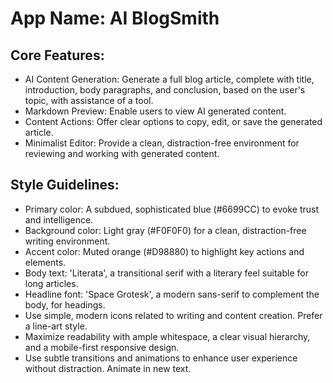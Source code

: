 # **App Name**: AI BlogSmith

## Core Features:

- AI Content Generation: Generate a full blog article, complete with title, introduction, body paragraphs, and conclusion, based on the user's topic, with assistance of a tool.
- Markdown Preview: Enable users to view AI generated content.
- Content Actions: Offer clear options to copy, edit, or save the generated article.
- Minimalist Editor: Provide a clean, distraction-free environment for reviewing and working with generated content.

## Style Guidelines:

- Primary color: A subdued, sophisticated blue (#6699CC) to evoke trust and intelligence.
- Background color: Light gray (#F0F0F0) for a clean, distraction-free writing environment.
- Accent color: Muted orange (#D98880) to highlight key actions and elements.
- Body text: 'Literata', a transitional serif with a literary feel suitable for long articles.
- Headline font: 'Space Grotesk', a modern sans-serif to complement the body, for headings.
- Use simple, modern icons related to writing and content creation. Prefer a line-art style.
- Maximize readability with ample whitespace, a clear visual hierarchy, and a mobile-first responsive design.
- Use subtle transitions and animations to enhance user experience without distraction. Animate in new text.
